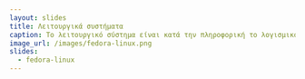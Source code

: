```yaml
---
layout: slides
title: Λειτουργικά συστήματα
caption: Το λειτουργικό σύστημα είναι κατά την πληροφορική το λογισμικό που είναι υπεύθυνο για την διαχείριση και τον συντονισμό των εργασιών καθώς και την κατανομή των διαθέσιμων πόρων. Είναι ένα μεσολαβητικό επίπεδο λογικής διασύνδεσης μεταξύ λογισμικού (software) και υλικού (hardware). 
image_url: /images/fedora-linux.png
slides:
  - fedora-linux
---
```

